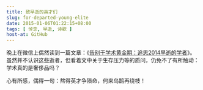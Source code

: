 ```yaml
---
title: 致早逝的英才们
slug: for-departed-young-elite
date: 2015-01-06T01:22:15+08:00
tags: [ 悼念, 早逝, 诗歌 ]
host-at: GitHub
---
```

晚上在微信上偶然读到一篇文章：《[告别于学术黄金期：追思2014早逝的学者](http://edu.qq.com/a/20141231/027575.htm)》。虽然并不认识这些逝者，但看着文中关于生存压力等的质问，仍免不了有所触动：学术真的是奢侈品吗？

心有所感，偶得一句：熬得英才争殒命，何来乌鹊再绕枝！
